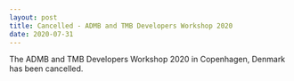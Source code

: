 ```yaml
---
layout: post
title: Cancelled - ADMB and TMB Developers Workshop 2020
date: 2020-07-31
---
```


The ADMB and TMB Developers Workshop 2020 in Copenhagen, Denmark has been cancelled.
